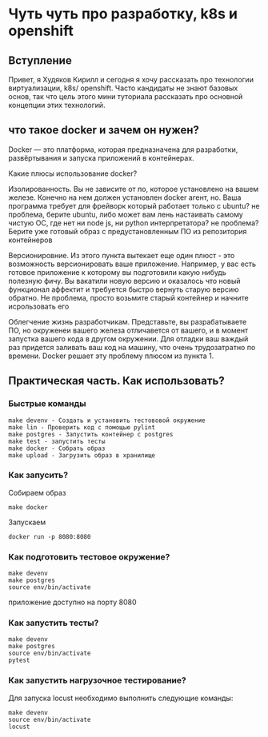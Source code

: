 # Чуть чуть про разработку, k8s и openshift

## Вступление

Привет, я Худяков Кирилл и сегодня я хочу рассказать про технологии виртуализации, k8s/ openshift. 
Часто кандидаты не знают базовых основ, так что цель этого мини туториала рассказать про основной концепции этих технологий. 

## что такое docker и зачем он нужен?
Docker — это платформа, которая предназначена для разработки, развёртывания и запуска приложений в контейнерах. 

Какие плюсы использование docker?

Изолированность. Вы не зависите от по, которое установлено на вашем железе. Конечно на нем должен установлен docker агент, но. 
Ваша программа требует для фрейворк который работает только с ubuntu? не проблема, 
берите ubuntu, либо может вам лень настаивать самому чистую ОС, где нет ни node js, ни python интерпретатора? 
не проблема? Берите уже готовый образ с предустановленным ПО из репозитория контейнеров

Версионировние. Из этого пункта вытекает еще один плюст - это возможность версионировать ваше приложение. 
Например, у вас есть готовое приложение к которому вы подготовили какую нибудь полезную фичу. 
Вы вакатили новую версию и оказалось что новый функционал аффектит и требуется быстро вернуть старую версию обратно. 
Не проблема, просто возьмите старый контейнер и начните исрользовать его

Облегчение жизнь разработчикам. Представьте, вы разрабатываете ПО, но окруженеи вашего железа отличавется от вашего, 
и в момент запустка вашего кода в другом окружении. Для отладки ваш важдый раз придется заливать ваш код на машину, 
что очень трудозатратно по времени. Docker решает эту проблему плюсом из пункта 1.

## Практическая часть. Как использовать?

### Быстрые команды
```
make devenv - Создать и установить тестововой окружение
make lin - Проверить код с помощью pylint
make postgres - Запустить контейнер с postgres
make test - запустить тесты
make docker - Собрать образ
make upload - Загрузить образ в хранилище
```

### Как запусить?
Собираем образ
```
make docker
```
Запускаем
```
docker run -p 8080:8080
```

### Как подготовить тестовое окружение?
```
make devenv
make postgres
source env/bin/activate
```
приложение доступно на порту 8080
### Как запустить тесты?
```
make devenv
make postgres
source env/bin/activate
pytest
```
### Как запустить нагрузочное тестирование?
Для запуска locust необходимо выполнить следующие команды:
```
make devenv
source env/bin/activate
locust
```



